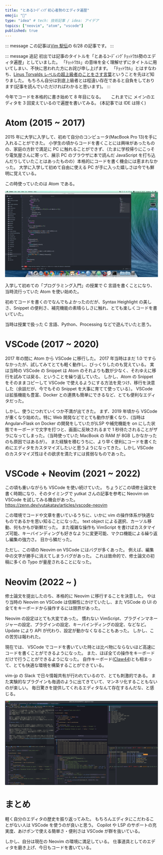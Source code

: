 ```yaml
---
title: "とあるｺｰﾃﾞｨﾝｸﾞ初心者勢のエディタ遍歴"
emoji: "🐙"
type: "idea" # tech: 技術記事 / idea: アイデア
topics: ["neovim", "atom", "vscode"]
published: true
---
```


::: message
この記事は[Vim 駅伝](https://vim-jp.org/ekiden/)の 6/28 の記事です。
:::

::: message
追記
初出では記事のタイトルを「とあるｺｰﾃﾞｨﾝｸﾞﾁｮｯﾄﾜｶﾙ勢のエディタ遍歴」としていました。
「ﾁｮｯﾄﾜｶﾙ」の意味を全く理解せずにタイトルに用いてしまい、不快に思われた方にお詫び申し上げます。
「ﾁｮｯﾄﾜｶﾙ」とはすなわち、[Linus Torvalds レベルの超上級者のことをさす言葉](https://twitter.com/shigetaka256/status/469062321176727552)ということを先ほど知りました。
もちろん自分は到底上級者とは程遠い存在であると自負をしております(記事を読んでいただければわかると思います)。
:::

今年でコードを本格的に書き始めて 8 年目になる。　　
これまでに メインのエディタを 3 回変えているので遍歴を書いてみる。
(本記事では IDE は除く)

# Atom (2015 ~ 2017)

2015 年に大学に入学して、初めて自分のコンピュータ(MacBook Pro 13)を手に入れることができた。
小学生の頃からコードを書くことには興味があったものの、家庭の方針で満足に PC に触れることができず、（たまに学校帰りにこっそり電気屋さんに寄って、展示 PC のブラウザに本で読んだ JavaScript を打ち込んだりしていたことはあったものの）本格的にコードを書く機会には恵まれなかった。
大学に入学して初めて自由に使える PC が手に入った嬉しさは今でも鮮明に覚えている。

この時使っていたのは Atom である。

![Atom](/images/editor/0.png)

入学して初めての「プログラミング入門」の授業で C 言語を書くことになり、当時流行っていた Atom を使い始めた。

初めてコードを書くのでなんでもよかったのだが、Syntax Heighlight の美しさ、Snippet の便利さ、補完機能の素晴らしさに触れ、とても楽しくコードを書いていた。

当時は授業で扱った C 言語、Python、Processing などで遊んでいたと思う。

# VSCode (2017 ~ 2020)

2017 年の間に Atom から VSCode に移行した。
2017 年当時はまだ 1.0 ですらなかったが、試してみてとても軽く動作し、びっくりしたのも覚えている。
実は当時の VSCode の Snippet は Atom のそれよりも数が少なく、それゆえに移行を試みては戻る、ということを繰り返していた。
しかし、Atom の Snippet をそのままコピーして VSCode で使えるようにする方法を見つけ、移行を決意した（余談だが、今でもその Snippet を大事に育てて使っている）。
VSCode は拡張機能も豊富、Docker との連携も簡単にできるなど、とても便利なエディタだった。

しかし、使うにつれていくつか不満が出てきた。
まず、2019 年頃から VSCode が重くなり始めた。特に Web 開発などでとても動作が重くなり、(当時は Angular+Flask on Docker の開発をしていたが)LSP や補完機能を on にした状態でキーボードで文字を打つと、画面に反映されるまで 1 秒待たされることがザラになってしまった。（当時使っていた MacBook の RAM が 8GB しかなかったのも原因ではあるが）。
また経験を積むうちに、より早く便利にコードを書くためにエディタをカスタマイズしたいと思うようになってきた。しかし VSCode のカスタマイズ性はその欲求を満たすには貧弱なものであった。

# VSCode + Neovim (2021 ~ 2022)

この頃も重いながらも VSCode を使い続けていた。
ちょうどこの頃修士論文を書く時期になり、そのタイミングで yutkat さんの記事を参考に Neovim on VSCode を試してみる機会があった。
https://zenn.dev/yutakatay/articles/vscode-neovim

この環境でコードや文章を書いているうちに、いかに vim の操作体系が快適なものであるかを思い知ることになった。
text object による選択、カーソル移動、何もかもが新鮮だった。
また複雑な操作も VimScript を書けばカスタマイズ可能、キーバインディングも好きなように変更可能、マクロ機能による繰り返し編集の強力さ。
目から鱗だった。

ただし、この頃の Neovim on VSCode にはバグが多くあった。
例えば、編集中の文字が勝手に消えてしまうバグがあった。
これは致命的で、修士論文の初稿に多くの Typo が量産されることになった。

# Neovim (2022 ~ )

修士論文を提出したのち、本格的に Neovim に移行することを決意した。
やはり当時の Neovim on VSCode は信頼性にかけていたし、また VSCode の UI の全てをキーボードから操作するには限界があった。

Neovim の設定はとても大変であった。
慣れない VimScript、プラグインマネージャーの設定、プラグインの設定、キーバインディングの設定、などなど。
Update により API が代わり、設定が動かなくなることもあった。
しかし、この苦労は報われた。

現在では、 VSCode でコードを書いていた時とは比べ物にならないほど高速にコードを書くことができるようになった。
また、ほぼ全ての操作をキーボードだけで行うことができるようになった。
自作キーボード([Claw44](https://shop.dailycraft.jp/products/claw44?variant=39971914547397))とも相まって、とても快適な環境を構築することができている。

vim-jp の Slack で日々情報共有が行われているので、とても刺激的である。
また実験的なプラグインも毎週のように出てきていて、マンネリ化することもないのが楽しい。
毎日驚きを提供してくれるエディタなんて存在するんだな、と感じる。

![neovim](/images/editor/1.png)

# まとめ

軽く自分のエディタの歴史を振り返ってみた。
もちろんエディタにこだわることがない人は VSCode を使うのが良いと思う。
Copilot や LSP のサポートの充実度、あけポンで使える簡単さ・便利さは VSCode が群を抜いている。

しかし、自分は現在の Neovim の環境に満足している。
仕事道具としてのエディタを磨き上げ、今日もコードを書いている。

